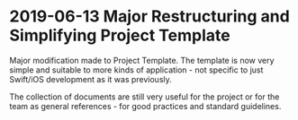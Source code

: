 # 2019-06-13 Major Restructuring and Simplifying Project Template

Major modification made to Project Template. The template is now very simple and suitable to more kinds of application - not specific to just Swift/iOS development as it was previously.

The collection of documents are still very useful for the project or for the team as general references - for good practices and standard guidelines.
